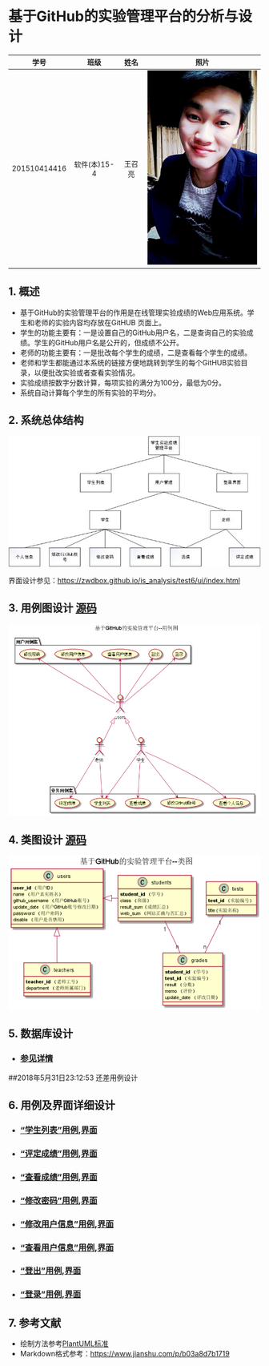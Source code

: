 # 基于GitHub的实验管理平台的分析与设计
|    学号  |   班级    |    姓名  |   照片     |
|:--------:|:--------: | :----------: | :-------:|
|201510414416|软件(本)15-4|王召亮 |![](./01.jpg '666')|

## 1. 概述
- 基于GitHub的实验管理平台的作用是在线管理实验成绩的Web应用系统。学生和老师的实验内容均存放在GitHUB
页面上。
- 学生的功能主要有：一是设置自己的GitHub用户名，二是查询自己的实验成绩。学生的GitHub用户名是公开的，但成绩不公开。
- 老师的功能主要有：一是批改每个学生的成绩，二是查看每个学生的成绩。
- 老师和学生都能通过本系统的链接方便地跳转到学生的每个GitHUB实验目录，以便批改实验或者查看实验情况。
- 实验成绩按数字分数计算，每项实验的满分为100分，最低为0分。
- 系统自动计算每个学生的所有实验的平均分。
    
## 2. 系统总体结构
![](./src/systemStruct.jpg '系统总体结构图')

界面设计参见：https://zwdbox.github.io/is_analysis/test6/ui/index.html
    
## 3. 用例图设计 [源码](./src/UseCase.puml)
![](./UseCase.png)

## 4. 类图设计 [源码](./src/class.puml)
![](./class.png)

## 5. 数据库设计 
- ### [参见详情](./dataBaseDesign.md)
     

##2018年5月31日23:12:53   还差用例设计
## 6. 用例及界面详细设计
    
- ### [“学生列表”用例](./useCase/学生列表.md),[界面](https://wangzhaoliang123.github.io/is_analysis/test6/ui/index.html)
- ### [“评定成绩”用例](./useCase/评定成绩.md),[界面](https://wangzhaoliang123.github.io/is_analysis/test6/ui/evaluationresults.html)
- ### [“查看成绩”用例](./useCase/查看成绩.md),[界面](https://wangzhaoliang123.github.io/is_analysis/test6/ui/listscore.html)
- ### [“修改密码”用例](./useCase/修改密码.md),[界面](https://wangzhaoliang123.github.io/is_analysis/test6/ui/changepassword.html)
- ### [“修改用户信息”用例](./useCase/修改用户信息.md),[界面](https://wangzhaoliang123.github.io/is_analysis/test6/ui/changeinfo.html)
- ### [“查看用户信息”用例](./useCase/查看用户信息.md),[界面](https://wangzhaoliang123.github.io/is_analysis/test6/ui/personinfo.html)
- ### [“登出”用例](./useCase/登出.md),[界面](https://wangzhaoliang123.github.io/is_analysis/test6/ui/haslogin.html)
- ### [“登录”用例](./useCase/登录.md),[界面](https://wangzhaoliang123.github.io/is_analysis/test6/ui/login.html)

## 7. 参考文献
- 绘制方法参考[PlantUML标准](http://plantuml.com)
- Markdown格式参考：https://www.jianshu.com/p/b03a8d7b1719